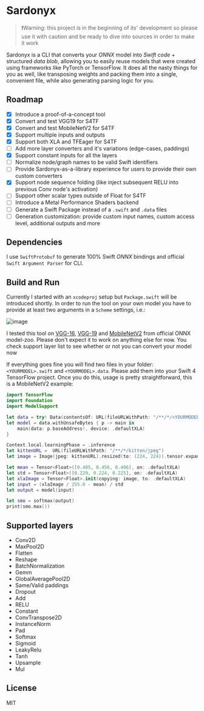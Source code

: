 #  Sardonyx 

> ❗️Warning: this project is in the beginning of its' development so please use it with caution and be ready to dive into sources in order to make it work

Sardonyx is a CLI that converts your *ONNX* model into *Swift code* + structured *data blob*, allowing you to easily reuse models that were created using frameworks like PyTorch or TensorFlow. It does all the nasty things for you as well, like transposing weights and packing them into a single, convenient file, while also generating parsing logic for you. 

## Roadmap 

- [x] Introduce a proof-of-a-concept tool
- [x] Convert and test VGG19 for S4TF
- [x] Convert and test MobileNetV2 for S4TF
- [x] Support multiple inputs and outputs
- [x] Support both XLA and TFEager for S4TF
- [ ] Add more layer converters and it's variations (edge-cases, paddings)
- [x] Support constant inputs for all the layers
- [ ] Normalize node/graph names to be valid Swift identifiers 
- [ ] Provide Sardonyx-as-a-library experience for users to provide their own custom converters
- [x] Support node sequence folding (like inject subsequent RELU into previous Conv node's activation)
- [ ] Support other scalar types outside of Float for S4TF 
- [ ] Introduce a Metal Performance Shaders backend 
- [ ] Generate a Swift Package instead of a `.swift` and `.data` files
- [ ] Generation customization: provide custom input names, custom access level, additional outputs and more

## Dependencies

I use `SwiftProtobuf` to generate 100% Swift *ONNX* bindings and official `Swift Argument Parser` for CLI.

## Build and Run

Currently I started with an `xcodeproj` setup but `Package.swift` will be introduced shortly. In order to run the tool on your own model you have to provide at least two arguments in a `Scheme` settings, i.e.: 

![image](https://i.imgur.com/NmWnKZN.png)

I tested this tool on [VGG-16](https://github.com/onnx/models/blob/master/vision/classification/vgg/model/vgg16-7.onnx), [VGG-19](https://github.com/onnx/models/blob/master/vision/classification/vgg/model/vgg19-7.onnx) and [MobileNetV2](https://github.com/onnx/models/blob/master/vision/classification/mobilenet/model/mobilenetv2-7.onnx) from official ONNX model-zoo. Please don't expect it to work on anything else for now. You check support layer list to see whether or not you can convert your model now

If everything goes fine you will find two files in your folder: `<YOURMODEL>.swift` and `<YOURMODEL>.data`. Please add them into your Swift 4 TensorFlow project. Once you do this, usage is pretty straightforward, this is a MobileNetV2 example:


```swift
import TensorFlow
import Foundation
import ModelSupport

let data = try! Data(contentsOf: URL(fileURLWithPath: "/**/*/<YOURMODEL>.data"))
let model = data.withUnsafeBytes { p -> main in
    main(data: p.baseAddress!, device: .defaultXLA)
}

Context.local.learningPhase = .inference
let kittenURL =  URL(fileURLWithPath: "/**/*/kitten/jpeg")
let image = Image(jpeg: kittenURL).resized(to: (224, 224)).tensor.expandingShape(at: 0)

let mean = Tensor<Float>([0.485, 0.456, 0.406], on: .defaultXLA)
let std = Tensor<Float>([0.229, 0.224, 0.225], on: .defaultXLA)
let xlaImage = Tensor<Float>.init(copying: image, to: .defaultXLA)
let input = (xlaImage / 255.0 - mean) / std
let output = model(input)

let smo = softmax(output)
print(smo.max())
```

## Supported layers

- Conv2D
- MaxPool2D
- Flatten
- Reshape
- BatchNormalization
- Gemm
- GlobalAveragePool2D
- Same/Valid paddings
- Dropout
- Add
- RELU
- Constant
- ConvTranspose2D
- InstanceNorm
- Pad
- Softmax
- Sigmoid
- LeakyRelu
- Tanh
- Upsample
- Mul

## License
MIT
